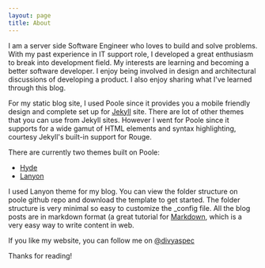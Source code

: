 ```yaml
---
layout: page
title: About
---
```


I am a server side Software Engineer who loves to build and solve problems. With my past experience in IT support role, I developed a great enthusiasm to break into development field. My interests are learning and becoming a better software developer. I enjoy being involved in design and architectural discussions of developing a product. I also enjoy sharing what I've learned through this blog.

For my static blog site, I used Poole since it provides you a mobile friendly design and complete set up for [Jekyll](http://jekyllrb.com) site. There are lot of other themes that you can use from Jekyll sites. However I went for Poole since it supports for a wide gamut of HTML elements and syntax highlighting, courtesy Jekyll's built-in support for Rouge.

There are currently two themes built on Poole:

* [Hyde](http://hyde.getpoole.com)
* [Lanyon](http://lanyon.getpoole.com)

I used Lanyon theme for my blog. You can view the folder structure on poole github repo and download the template to get started. The folder structure is very minimal so easy to customize the \_config file. All the blog posts are in markdown format (a great tutorial for [Markdown](http://daringfireball.net/projects/markdown/), which is a very easy way to write content in web.

If you like my website, you can follow me on [@divyaspec](https://twitter.com/divyaspec)


Thanks for reading!
